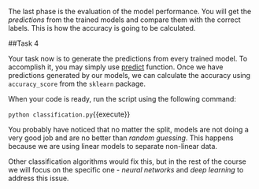 The last phase is the evaluation of the model performance. You will get the _predictions_ from the trained models and compare them with the correct labels. This is how the accuracy is going to be calculated.

##Task 4

Your task now is to generate the predictions from every trained model. To accomplish it, you may simply use [predict](http://scikit-learn.org/stable/modules/generated/sklearn.linear_model.LogisticRegressionCV.html#sklearn.linear_model.LogisticRegressionCV.predict) function. Once we have predictions generated by our models, we can calculate the accuracy using `accuracy_score` from the `sklearn` package.

When your code is ready, run the script using the following command:

`python classification.py`{{execute}}

You probably have noticed that no matter the split, models are not doing a very good job and are no better than _random guessing_. This happens because we are using linear models to separate non-linear data.

Other classification algorithms would fix this, but in the rest of the course we will focus on the specific one - _neural networks_ and _deep learning_ to address this issue.
